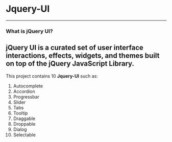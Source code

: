# Jquery-UI
---
### What is jQuery UI?

jQuery UI is a curated set of user interface interactions, effects, widgets, and themes built on top of the jQuery JavaScript Library.
---
This project contains 10 **Jquery-UI** such as:
1. Autocomplete
2. Accordion
3. Progressbar
4. Slider
5. Tabs
6. Tooltip
7. Draggable
8. Droppable
9. Dialog
10. Selectable
